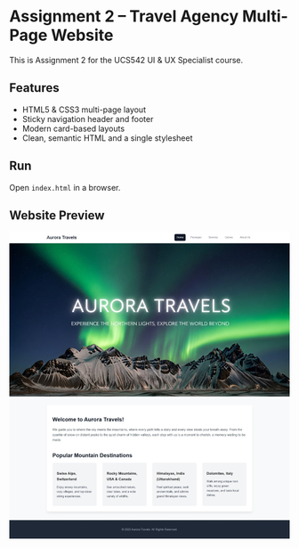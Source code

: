 # Assignment 2 – Travel Agency Multi-Page Website

This is Assignment 2 for the UCS542 UI & UX Specialist course.

## Features

* HTML5 & CSS3 multi-page layout
* Sticky navigation header and footer
* Modern card-based layouts
* Clean, semantic HTML and a single stylesheet

## Run

Open `index.html` in a browser.

## Website Preview
![A preview of the Aurora Travels website home page.](images/assignment2_preview/home_page.jpeg)

